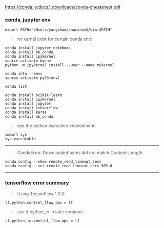 https://conda.io/docs/_downloads/conda-cheatsheet.pdf

### conda, jupyter env
`export PATH="/Users/yangshao/anaconda3/bin:$PATH"`

> no kernel exist for certain conda env:
```
conda install jupyter notebook
conda install nb_conda
conda install ipykernel
source activate myenv
python -m ipykernel install --user --name mykernel

```


```
conda info --envs
source activate py36(env)

conda list

conda install scikit-learn
conda install ipykernel
conda install jupyter
conda install tensorflow
conda install keras
conda install nb_conda
```

> see the python execution environment:

```
import sys
sys.executable
```

-----

> CondaError: Downloaded bytes did not match Content-Length:

```
conda config --show remote_read_timeout_secs
conda config --set remote_read_timeout_secs 300.0
```

-----

### tensorflow error summary

> Using TensorFlow 1.0.0:

`tf.python.control_flow_ops = tf`

> use tf.python_io in later versions:

`tf.python_io.control_flow_ops = tf`
